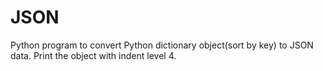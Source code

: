 # JSON
Python program to convert Python dictionary object(sort by key) to JSON data. Print the object with indent level 4.
